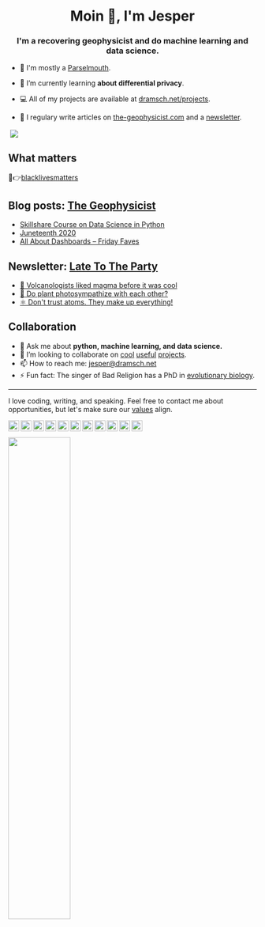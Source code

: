 <h1 align="center">Moin 👋, I'm Jesper</h1>
<h3 align="center">I'm a recovering geophysicist and do machine learning and data science.</h3>

- 🐍 I'm mostly a [Parselmouth](https://xkcd.com/353/).

- 🌱 I’m currently learning **about differential privacy**.

- 💻 All of my projects are available at [dramsch.net/projects](dramsch.net/projects).
- 📝 I regulary write articles on [the-geophysicist.com](the-geophysicist.com) and a [newsletter](https://buttondown.email/jesper).

<p>&nbsp;<img align="center" src="https://github-readme-stats.vercel.app/api?username=jesperdramsch&show_icons=true&hide_border=true&title_color=000000&cache_seconds=86400" /></p>

## What matters

💸👉[blacklivesmatters](https://blacklivesmatters.carrd.co/)

## Blog posts: [The Geophysicist](https://the-geophysicist.com/)
<!-- BLOG-POST-LIST:START -->
- [Skillshare Course on Data Science in Python](https://dev.to/jesperdramsch/skillshare-course-on-data-science-in-python-a0m)
- [Juneteenth 2020](https://the-geophysicist.com/juneteenth-2020?utm_source=rss&utm_medium=rss&utm_campaign=juneteenth-2020)
- [All About Dashboards – Friday Faves](https://the-geophysicist.com/all-about-dashboards-friday-faves?utm_source=rss&utm_medium=rss&utm_campaign=all-about-dashboards-friday-faves)
<!-- BLOG-POST-LIST:END -->

## Newsletter: [Late To The Party](https://buttondown.email/jesper)
<!-- NEWSLETTER-LIST:START -->
- [🌋 Volcanologists liked magma before it was cool](https://buttondown.email/jesper/archive/volcanologists-liked-magma-before-it-was-cool/)
- [🌵 Do plant photosympathize with each other?](https://buttondown.email/jesper/archive/do-plant-photosympathize-with-each-other/)
- [⚛️ Don't trust atoms. They make up everything!](https://buttondown.email/jesper/archive/dont-trust-atoms-they-make-up-everything/)
<!-- NEWSLETTER-LIST:END -->

<!-- ## My Courses

Check out my latest course on data science and business analytics in Python:

[![](https://raw.githubusercontent.com/JesperDramsch/skillshare-data-science/master/img/thumbnail.png)<br/>https://the-geophysicist.com/go/skillshare-data-science-with-python](https://the-geophysicist.com/go/skillshare-data-science-with-python) -->

## Collaboration

- 💬 Ask me about **python, machine learning, and data science.**
- 👯 I’m looking to collaborate on [cool](https://arxiv.org/abs/2006.13311) [useful](https://github.com/scikit-learn/scikit-learn/pulls?utf8=%E2%9C%93&q=is%3Apr+is%3Aclosed+author%3AJesperDramsch) [projects](https://github.com/pandas-dev/pandas/pulls?utf8=%E2%9C%93&q=is%3Apr+is%3Aclosed+author%3AJesperDramsch).
- 📫 How to reach me: [jesper@dramsch.net](jesper@dramsch.net)
- ⚡ Fun fact: The singer of Bad Religion has a PhD in [evolutionary biology](https://en.wikipedia.org/wiki/Greg_Graffin).

---

I love coding, writing, and speaking. Feel free to contact me about opportunities, but let's make sure our [values](https://dramsch.net/#values) align.

<a href="https://dramsch.net/">
  <img align="left" alt="Jesper Dramsch' Website" width="22pt" src="https://cdn.jsdelivr.net/npm/simple-icons@v3/icons/googlechrome.svg" />
</a>
<a href="https://the-geophysicist.com/">
  <img align="left" alt="Jesper Dramsch' Blog" width="22pt" src="https://cdn.jsdelivr.net/npm/simple-icons@v3/icons/wordpress.svg" />
</a>
<a href="https://dev.to/jesperdramsch">
  <img align="left" alt="Jesper Dramsch' Dev.to" width="22pt" src="https://cdn.jsdelivr.net/npm/simple-icons@v3/icons/dev-dot-to.svg" />
</a>
<a href="https://kaggle.com/JesperDramsch">
  <img align="left" alt="Jesper Dramsch' Kaggle" width="22pt" src="https://cdn.jsdelivr.net/npm/simple-icons@v3/icons/kaggle.svg" />
</a>
<a href="https://instagram.com/JesperDramsch/">
  <img align="left" alt="Jesper Dramsch' Instagram" width="22pt" src="https://cdn.jsdelivr.net/npm/simple-icons@v3/icons/instagram.svg" />
</a>
<a href="https://twitter.com/JesperDramsch">
  <img align="left" alt="Jesper Dramsch' Twitter" width="22pt" src="https://cdn.jsdelivr.net/npm/simple-icons@v3/icons/twitter.svg" />
</a>
<a href="https://linkedin.com/in/thegeophysicist/">
  <img align="left" alt="Jesper Dramsch' Linkdin" width="22pt" src="https://cdn.jsdelivr.net/npm/simple-icons@v3/icons/linkedin.svg" />
</a>
<a href="https://github.com/JesperDramsch">
  <img align="left" alt="Jesper Dramsch' Github" width="22pt" src="https://cdn.jsdelivr.net/npm/simple-icons@v3/icons/github.svg" />
</a>
<a href="https://the-geophysicist.com/go/skillshare-data-science-with-python">
  <img align="left" alt="Jesper Dramsch' Skillshare Course on Data Science with Python" width="22pt" src="https://cdn.jsdelivr.net/npm/simple-icons@v3/icons/skillshare.svg" />
</a>
<a href="https://bit.ly/YTgeo">
  <img align="left" alt="Jesper Dramsch' Youtube" width="22pt" src="https://cdn.jsdelivr.net/npm/simple-icons@v3/icons/youtube.svg" />
</a>
<a href="https://twitch.tv/thegeophysicist">
  <img align="left" alt="Jesper Dramsch' Twitch" width="22pt" src="https://cdn.jsdelivr.net/npm/simple-icons@v3/icons/twitch.svg" />
</a>
<br/><br/>
<img src="https://dramsch.net/assets/images/banner1.jpg" width="50%">
